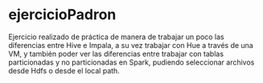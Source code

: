 # ejercicioPadron

Ejercicio realizado de práctica de manera de trabajar un poco las diferencias entre Hive e Impala, a su vez trabajar con Hue a través de una VM, y también poder ver las diferencias entre trabajar con tablas particionadas y no particionadas en Spark, pudiendo seleccionar archivos desde Hdfs o desde el local path. 
